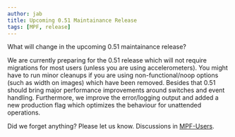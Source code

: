 ```yaml
---
author: jab
title: Upcoming 0.51 Maintainance Release
tags: [MPF, release]
---
```

What will change in the upcoming 0.51 maintainance release?

We are currently preparing for the 0.51 release which will not require
migrations for most users (unless you are using accelerometers).
You might have to run minor cleanups if you are using non-functional/noop
options (such as width on images) which have been removed.
Besides that 0.51 should bring major performance improvements around switches
and event handling.
Furthermore, we improve the error/logging output and added a new production
flag which optimizes the behaviour for unattended operations.


Did we forget anything? Please let us know.
Discussions in [MPF-Users](https://groups.google.com/forum/#!forum/mpf-users).
